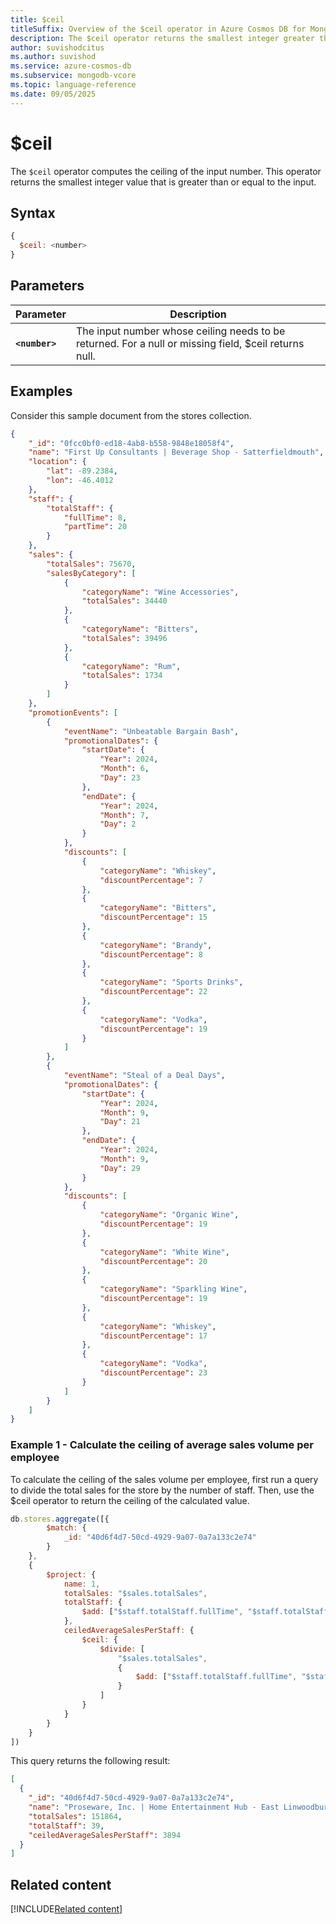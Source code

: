 ```yaml
---
title: $ceil
titleSuffix: Overview of the $ceil operator in Azure Cosmos DB for MongoDB (vCore)
description: The $ceil operator returns the smallest integer greater than or equal to the specified number.
author: suvishodcitus
ms.author: suvishod
ms.service: azure-cosmos-db
ms.subservice: mongodb-vcore
ms.topic: language-reference
ms.date: 09/05/2025
---
```


# $ceil

The `$ceil` operator computes the ceiling of the input number. This operator returns the smallest integer value that is greater than or equal to the input.

## Syntax

```javascript
{
  $ceil: <number>
}
```

## Parameters

| Parameter | Description |
| --- | --- |
| **`<number>`** | The input number whose ceiling needs to be returned. For a null or missing field, $ceil returns null. |

## Examples

Consider this sample document from the stores collection.

```json
{
    "_id": "0fcc0bf0-ed18-4ab8-b558-9848e18058f4",
    "name": "First Up Consultants | Beverage Shop - Satterfieldmouth",
    "location": {
        "lat": -89.2384,
        "lon": -46.4012
    },
    "staff": {
        "totalStaff": {
            "fullTime": 8,
            "partTime": 20
        }
    },
    "sales": {
        "totalSales": 75670,
        "salesByCategory": [
            {
                "categoryName": "Wine Accessories",
                "totalSales": 34440
            },
            {
                "categoryName": "Bitters",
                "totalSales": 39496
            },
            {
                "categoryName": "Rum",
                "totalSales": 1734
            }
        ]
    },
    "promotionEvents": [
        {
            "eventName": "Unbeatable Bargain Bash",
            "promotionalDates": {
                "startDate": {
                    "Year": 2024,
                    "Month": 6,
                    "Day": 23
                },
                "endDate": {
                    "Year": 2024,
                    "Month": 7,
                    "Day": 2
                }
            },
            "discounts": [
                {
                    "categoryName": "Whiskey",
                    "discountPercentage": 7
                },
                {
                    "categoryName": "Bitters",
                    "discountPercentage": 15
                },
                {
                    "categoryName": "Brandy",
                    "discountPercentage": 8
                },
                {
                    "categoryName": "Sports Drinks",
                    "discountPercentage": 22
                },
                {
                    "categoryName": "Vodka",
                    "discountPercentage": 19
                }
            ]
        },
        {
            "eventName": "Steal of a Deal Days",
            "promotionalDates": {
                "startDate": {
                    "Year": 2024,
                    "Month": 9,
                    "Day": 21
                },
                "endDate": {
                    "Year": 2024,
                    "Month": 9,
                    "Day": 29
                }
            },
            "discounts": [
                {
                    "categoryName": "Organic Wine",
                    "discountPercentage": 19
                },
                {
                    "categoryName": "White Wine",
                    "discountPercentage": 20
                },
                {
                    "categoryName": "Sparkling Wine",
                    "discountPercentage": 19
                },
                {
                    "categoryName": "Whiskey",
                    "discountPercentage": 17
                },
                {
                    "categoryName": "Vodka",
                    "discountPercentage": 23
                }
            ]
        }
    ]
}
```

### Example 1 - Calculate the ceiling of average sales volume per employee

To calculate the ceiling of the sales volume per employee, first run a query to divide the total sales for the store by the number of staff. Then, use the $ceil operator to return the ceiling of the calculated value. 

```javascript
db.stores.aggregate([{
        $match: {
            _id: "40d6f4d7-50cd-4929-9a07-0a7a133c2e74"
        }
    },
    {
        $project: {
            name: 1,
            totalSales: "$sales.totalSales",
            totalStaff: {
                $add: ["$staff.totalStaff.fullTime", "$staff.totalStaff.partTime"]
            },
            ceiledAverageSalesPerStaff: {
                $ceil: {
                    $divide: [
                        "$sales.totalSales",
                        {
                            $add: ["$staff.totalStaff.fullTime", "$staff.totalStaff.partTime"]
                        }
                    ]
                }
            }
        }
    }
])
```

This query returns the following result:

```json
[
  {
    "_id": "40d6f4d7-50cd-4929-9a07-0a7a133c2e74",
    "name": "Proseware, Inc. | Home Entertainment Hub - East Linwoodbury",
    "totalSales": 151864,
    "totalStaff": 39,
    "ceiledAverageSalesPerStaff": 3894
  }
]
```

## Related content

[!INCLUDE[Related content](../includes/related-content.md)]


